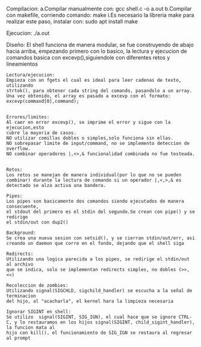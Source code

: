 Compilacion:
    a.Compilar manualmente con:
    gcc shell.c -o a.out
    b.Compilar con makefile, corriendo comando:
    make
        i.Es necesario la libreria make para realizar este paso,
        instalar con:
        sudo apt install make

Ejecucion:
    ./a.out

Diseño:
    El shell funciona de manera modular, se fue construyendo de abajo hacia
    arriba, empezando primero con lo basico, la lectura y ejecucion de comandos
    basica con excevp(),siguiendole con diferentes retos y lineamientos

    Lectura/ejecucion:
    Empieza con un fgets el cual es ideal para leer cadenas de texto, utilizando
    strtok(), para obtener cada string del comando, pasandolo a un array.
    Una vez obtenido, el array es pasado a excevp con el formato:
    excevp(command[0],command);

    
    Errores/limites:
    Al caer en error excevp(), se imprime el error y sigue con la ejecucion,esto 
    cubre la mayoria de casos.
    NO utilizar comillas dobles o simples,solo funciona sin ellas.
    NO sobrepasar limite de input/command, no se implemento deteccion de overflow.
    NO combinar operadores |,<>,& funcionalidad combinada no fue testeada.
    

    Retos:
    Los retos se manejan de manera individual(por lo que no se pueden combinar) durante la lectura de comando si un operador |,<,>,& es detectado se alza activa una bandera.

    Pipes:
    Los pipes son basicamente dos comandos siendo ejecutados de manera consecuente,
    el stdout del primero es el stdin del segundo.Se crean con pipe() y se redirige 
    el stdin/out con dup2()

    Background:
    Se crea una nueva sesion con setsid(), y se cierran stdin/out/err, asi 
    creando un daemon que corre en el fondo, dejando que el shell siga

    Redirects:
    Utilizando una logica parecida a los pipes, se redirige el stdin/out al archivo
    que se indica, solo se implementan redirects simples, no dobles (>>,<<)

    Recoleccion de zombies:
    Utilizando signal(SIGCHLD, sigchild_handler) se escucha a la señal de terminacion
    del hijo, al "acacharla", el kernel hara la limpieza necesaria

    Ignorar SIGINT en shell:
    Se utilizo  signal(SIGINT, SIG_IGN), el cual hace que se ignore CTRL-C, y lo restauramos en los hijos signal(SIGINT, child_sigint_handler), la funcion mata al
    hijo con kill(), el funcionamiento de SIG_IGN se restaura al regresar al prompt



